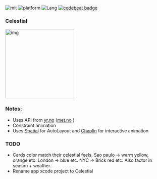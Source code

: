 ![mit](https://img.shields.io/badge/License-MIT-brightgreen.svg) ![platform](https://img.shields.io/badge/Platform-iOS-blue.svg) ![Lang](https://img.shields.io/badge/Language-Swift%204.2-orange.svg) [![codebeat badge](https://codebeat.co/badges/6d317d63-1398-47fc-8e5f-1cdb5a915f9f)](https://codebeat.co/projects/github-com-eonist-weatherapp-master)

### Celestial

<img width="218" alt="img" src="https://rawgit.com/stylekit/img/master/IMG_5266.gif">

### Notes:

- Uses API from [yr.no](https://www.yr.no)  ([met.no](https://www.met.no) )
- Constraint animation
- Uses [Spatial](https://github.com/eonist/Spatial) for AutoLayout and  [Chaplin](https://github.com/eonist/Chaplin) for interactive animation

### TODO
- Cards color match their celestial feels. Sao paulo -> warm yellow, orange etc.  London -> blue etc. NYC -> Brick red etc. Also factor in season + weather.
- Rename app xcode project to Celestial
